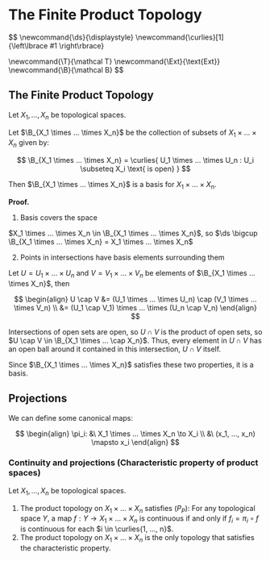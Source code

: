 # The Finite Product Topology

$$
\newcommand{\ds}{\displaystyle}
\newcommand{\curlies}[1]{\left\lbrace #1 \right\rbrace}

\newcommand{\T}{\mathcal T}
\newcommand{\Ext}{\text{Ext}}
\newcommand{\B}{\mathcal B}
$$

## The Finite Product Topology

Let $X_1, ..., X_n$ be topological spaces.

Let $\B_{X_1 \times ... \times X_n}$ be the collection of subsets of $X_1 \times ... \times X_n$ given by:

$$
\B_{X_1 \times ... \times X_n} = \curlies{ U_1 \times ... \times U_n : U_i \subseteq X_i \text{ is open} }
$$

Then $\B_{X_1 \times ... \times X_n}$ is a basis for $X_1 \times ... \times X_n$.

**Proof.**

1. Basis covers the space

$X_1 \times ... \times X_n \in \B_{X_1 \times ... \times X_n}$, so $\ds \bigcup \B_{X_1 \times ... \times X_n} = X_1 \times ... \times X_n$

2. Points in intersections have basis elements surrounding them

Let $U = U_1 \times ... \times U_n$ and $V = V_1 \times ... \times V_n$ be elements of $\B_{X_1 \times ... \times X_n}$, then

$$
\begin{align}
U \cap V &= (U_1 \times ... \times U_n) \cap (V_1 \times ... \times V_n) \\
&= (U_1 \cap V_1) \times ... \times (U_n \cap V_n)
\end{align}
$$

Intersections of open sets are open, so $U \cap V$ is the product of open sets, so $U \cap V \in \B_{X_1 \times ... \cap X_n}$. Thus, every element in $U \cap V$ has an open ball around it contained in this intersection, $U \cap V$ itself.

Since $\B_{X_1 \times ... \times X_n}$ satisfies these two properties, it is a basis.

## Projections

We can define some canonical maps:

$$
\begin{align}
\pi_i: &\ X_1 \times ... \times X_n \to X_i \\
&\ (x_1, ..., x_n) \mapsto x_i
\end{align}
$$

### Continuity and projections (Characteristic property of product spaces)

Let $X_1, ..., X_n$ be topological spaces.

1. The product topology on $X_1 \times ... \times X_n$ satisfies $(P_P)$: For any topological space $Y$, a map $f: Y \to X_1 \times ... \times X_n$ is continuous if and only if $f_i = \pi_i \circ f$ is continuous for each $i \in \curlies{1, ..., n}$.
2. The product topology on $X_1 \times ... \times X_n$ is the only topology that satisfies the characteristic property.